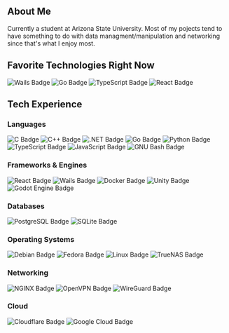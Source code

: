 ## About Me
Currently a student at Arizona State University. Most of my pojects tend to have something to do with data managment/manipulation and networking since that's what I enjoy most. 

## Favorite Technologies Right Now
![Wails Badge](https://img.shields.io/badge/Wails-DF0000?logo=wails&logoColor=fff&style=flat) 
![Go Badge](https://img.shields.io/badge/Go-00ADD8?logo=go&logoColor=fff&style=flat) 
![TypeScript Badge](https://img.shields.io/badge/TypeScript-3178C6?logo=typescript&logoColor=fff&style=flat) 
![React Badge](https://img.shields.io/badge/React-61DAFB?logo=react&logoColor=000&style=flat) 

## Tech Experience

### Languages
![C Badge](https://img.shields.io/badge/C-A8B9CC?logo=c&logoColor=fff&style=flat) 
![C++ Badge](https://img.shields.io/badge/C%2B%2B-00599C?logo=cplusplus&logoColor=fff&style=flat) 
![.NET Badge](https://img.shields.io/badge/.NET-512BD4?logo=dotnet&logoColor=fff&style=flat) 
![Go Badge](https://img.shields.io/badge/Go-00ADD8?logo=go&logoColor=fff&style=flat) 
![Python Badge](https://img.shields.io/badge/Python-3776AB?logo=python&logoColor=fff&style=flat) 
![TypeScript Badge](https://img.shields.io/badge/TypeScript-3178C6?logo=typescript&logoColor=fff&style=flat) 
![JavaScript Badge](https://img.shields.io/badge/JavaScript-F7DF1E?logo=javascript&logoColor=000&style=flat) 
![GNU Bash Badge](https://img.shields.io/badge/GNU%20Bash-4EAA25?logo=gnubash&logoColor=fff&style=flat) 

### Frameworks & Engines
![React Badge](https://img.shields.io/badge/React-61DAFB?logo=react&logoColor=000&style=flat) 
![Wails Badge](https://img.shields.io/badge/Wails-DF0000?logo=wails&logoColor=fff&style=flat) 
![Docker Badge](https://img.shields.io/badge/Docker-2496ED?logo=docker&logoColor=fff&style=flat) 
![Unity Badge](https://img.shields.io/badge/Unity-FFF?logo=unity&logoColor=000&style=flat) 
![Godot Engine Badge](https://img.shields.io/badge/Godot%20Engine-478CBF?logo=godotengine&logoColor=fff&style=flat) 

### Databases
![PostgreSQL Badge](https://img.shields.io/badge/PostgreSQL-4169E1?logo=postgresql&logoColor=fff&style=flat) 
![SQLite Badge](https://img.shields.io/badge/SQLite-003B57?logo=sqlite&logoColor=fff&style=flat) 

### Operating Systems
![Debian Badge](https://img.shields.io/badge/Debian-A81D33?logo=debian&logoColor=fff&style=flat) 
![Fedora Badge](https://img.shields.io/badge/Fedora-51A2DA?logo=fedora&logoColor=fff&style=flat) 
![Linux Badge](https://img.shields.io/badge/Linux-FCC624?logo=linux&logoColor=000&style=flat) 
![TrueNAS Badge](https://img.shields.io/badge/TrueNAS-0095D5?logo=truenas&logoColor=fff&style=flat) 

### Networking
![NGINX Badge](https://img.shields.io/badge/NGINX-009639?logo=nginx&logoColor=fff&style=flat) 
![OpenVPN Badge](https://img.shields.io/badge/OpenVPN-EA7E20?logo=openvpn&logoColor=fff&style=flat) 
![WireGuard Badge](https://img.shields.io/badge/WireGuard-88171A?logo=wireguard&logoColor=fff&style=flat) 

### Cloud
![Cloudflare Badge](https://img.shields.io/badge/Cloudflare-F38020?logo=cloudflare&logoColor=fff&style=flat) 
![Google Cloud Badge](https://img.shields.io/badge/Google%20Cloud-4285F4?logo=googlecloud&logoColor=fff&style=flat) 

<!--
- 🔭 I’m currently working on ...
- 🌱 I’m currently learning ...
- 👯 I’m looking to collaborate on ...
- 🤔 I’m looking for help with ...
- 💬 Ask me about ...
- 📫 How to reach me: ...
- 😄 Pronouns: ...
- ⚡ Fun fact: ...
-->
